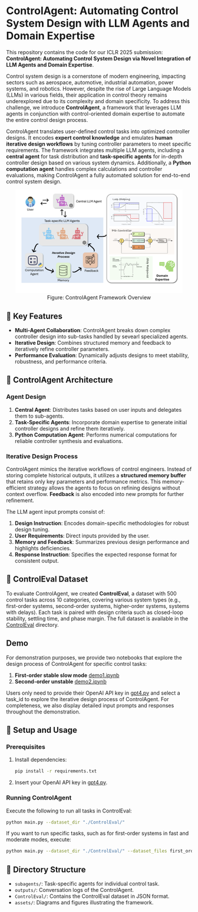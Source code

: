 # ControlAgent: Automating Control System Design with LLM Agents and Domain Expertise

This repository contains the code for our ICLR 2025 submission: **ControlAgent: Automating Control System Design via Novel Integration of LLM Agents and Domain Expertise**.

Control system design is a cornerstone of modern engineering, impacting sectors such as aerospace, automotive, industrial automation, power systems, and robotics. However, despite the rise of Large Language Models (LLMs) in various fields, their application in control theory remains underexplored due to its complexity and domain specificity. To address this challenge, we introduce **ControlAgent**, a framework that leverages LLM agents in conjunction with control-oriented domain expertise to automate the entire control design process.

ControlAgent translates user-defined control tasks into optimized controller designs. It encodes **expert control knowledge** and emulates **human iterative design workflows** by tuning controller parameters to meet specific requirements. The framework integrates multiple LLM agents, including a **central agent** for task distribution and **task-specific agents** for in-depth controller design based on various system dynamics. Additionally, a **Python computation agent** handles complex calculations and controller evaluations, making ControlAgent a fully automated solution for end-to-end control system design.

<p align="center">
    <img src="assets/controlagent_general_diagram.png" width="90%">
    <br> Figure: ControlAgent Framework Overview
</p>

## 🚀 Key Features

- **Multi-Agent Collaboration**: ControlAgent breaks down complex controller design into sub-tasks handled by sevearl specialized agents.
- **Iterative Design**: Combines structured memory and feedback to iteratively refine controller parameters.
- **Performance Evaluation**: Dynamically adjusts designs to meet stability, robustness, and performance criteria.

## 🌟 ControlAgent Architecture

### Agent Design
1. **Central Agent**: Distributes tasks based on user inputs and delegates them to sub-agents.
2. **Task-Specific Agents**: Incorporate domain expertise to generate initial controller designs and refine them iteratively.
3. **Python Computation Agent**: Performs numerical computations for reliable controller synthesis and evaluations.

### Iterative Design Process

ControlAgent mimics the iterative workflows of control engineers. Instead of storing complete historical outputs, it utilizes a **structured memory buffer** that retains only key parameters and performance metrics. This memory-efficient strategy allows the agents to focus on refining designs without context overflow. **Feedback** is also encoded into new prompts for further refinement.

The LLM agent input prompts consist of:
1. **Design Instruction**: Encodes domain-specific methodologies for robust design tuning.
2. **User Requirements**: Direct inputs provided by the user.
3. **Memory and Feedback**: Summarizes previous design performance and highlights deficiencies.
4. **Response Instruction**: Specifies the expected response format for consistent output.

## 📖 ControlEval Dataset

To evaluate ControlAgent, we created **ControlEval**, a dataset with 500 control tasks across 10 categories, covering various system types (e.g., first-order systems, second-order systems, higher-order systems, systems with delays). Each task is paired with design criteria such as closed-loop stability, settling time, and phase margin. The full dataset is available in the [ControlEval](./ControlEval) directory.

## Demo

For demonstration purposes, we provide two notebooks that explore the design process of ControlAgent for specific control tasks:

1. **First-order stable slow mode** [demo1.ipynb](./demo1.ipynb)
2. **Second-order unstable** [demo2.ipynb](./demo2.ipynb)

Users only need to provide their OpenAI API key in [gpt4.py](./gpt4.py) and select a task_id to explore the iterative design process of ControlAgent. For completeness, we also display detailed input prompts and responses throughout the demonstration.

## 🔧 Setup and Usage

### Prerequisites
1. Install dependencies:

    ```bash
    pip install -r requirements.txt
    ```
2. Insert your OpenAI API key in [gpt4.py](./gpt4.py).

### Running ControlAgent
Execute the following to run all tasks in ControlEval:

```bash
python main.py --dataset_dir "./ControlEval/"
```

If you want to run specific tasks, such as for first-order systems in fast and moderate modes, execute:
```bash
python main.py --dataset_dir "./ControlEval/" --dataset_files first_order_stable_fast_data.json first_order_stable_moderate_data.json
```

## 📂 Directory Structure

- `subagents/`: Task-specific agents for individual control task.
- `outputs/`: Conversation logs of the ControlAgent.
- `ControlEval/`: Contains the ControlEval dataset in JSON format.
- `assets/`: Diagrams and figures illustrating the framework.
